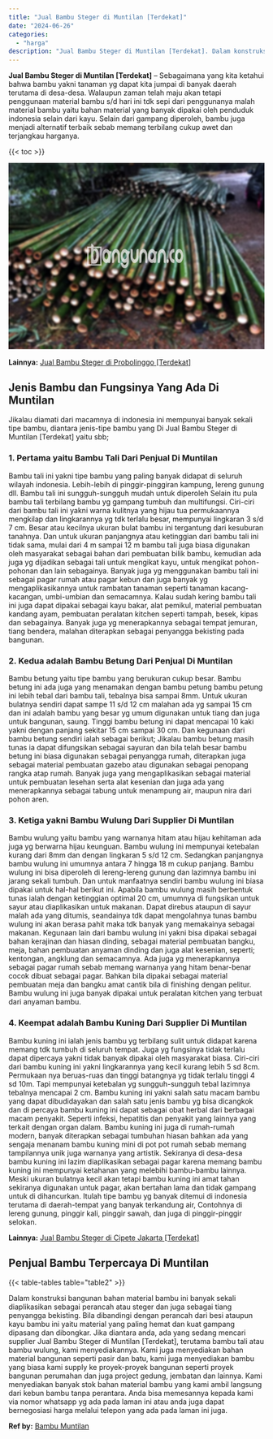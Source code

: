 ```yaml
---
title: "Jual Bambu Steger di Muntilan [Terdekat]"
date: "2024-06-26"
categories: 
  - "harga"
description: "Jual Bambu Steger di Muntilan [Terdekat]. Dalam konstruksi bangunan bahan material bambu ini banyak sekali diaplikasikan sebagai perancah atau steger dan jug..."
---
```


**Jual Bambu Steger di Muntilan \[Terdekat\]** – Sebagaimana yang kita ketahui bahwa bambu yakni tanaman yg dapat kita jumpai di banyak daerah terutama di desa-desa. Walaupun zaman telah maju akan tetapi penggunaan material bambu s/d hari ini tdk sepi dari penggunanya malah material bambu yaitu bahan material yang banyak dipakai oleh penduduk indonesia selain dari kayu. Selain dari gampang diperoleh, bambu juga menjadi alternatif terbaik sebab memang terbilang cukup awet dan terjangkau harganya.

{{< toc >}}

![Jual Bambu Steger di Muntilan [Terdekat]](/images/jual-bambu-tali-33.png)

**Lainnya:** [Jual Bambu Steger di Probolinggo \[Terdekat\]](https://bambu.bangunan.co/jual-bambu-steger-di-probolinggo-terdekat/)

## Jenis Bambu dan Fungsinya Yang Ada Di Muntilan

Jikalau diamati dari macamnya di indonesia ini mempunyai banyak sekali tipe bambu, diantara jenis-tipe bambu yang Di Jual Bambu Steger di Muntilan \[Terdekat\] yaitu sbb;

### 1\. Pertama yaitu Bambu Tali Dari Penjual Di Muntilan

Bambu tali ini yakni tipe bambu yang paling banyak didapat di seluruh wilayah indonesia. Lebih-lebih di pinggir-pinggiran kampung, lereng gunung dll. Bambu tali ini sungguh-sungguh mudah untuk diperoleh Selain itu pula bambu tali terbilang bambu yg gampang tumbuh dan multifungsi. Ciri-ciri dari bambu tali ini yakni warna kulitnya yang hijau tua permukaannya mengkilap dan lingkarannya yg tdk terlalu besar, mempunyai lingkaran 3 s/d 7 cm. Besar atau kecilnya ukuran bulat bambu ini tergantung dari kesuburan tanahnya. Dan untuk ukuran panjangnya atau ketinggian dari bambu tali ini tidak sama, mulai dari 4 m sampai 12 m bambu tali juga biasa digunakan oleh masyarakat sebagai bahan dari pembuatan bilik bambu, kemudian ada juga yg dijadikan sebagai tali untuk mengikat kayu, untuk mengikat pohon-pohonan dan lain sebagainya. Banyak juga yg menggunakan bambu tali ini sebagai pagar rumah atau pagar kebun dan juga banyak yg mengaplikasikannya untuk rambatan tanaman seperti tanaman kacang-kacangan, umbi-umbian dan semacamnya. Kalau sudah kering bambu tali ini juga dapat dipakai sebagai kayu bakar, alat pemikul, material pembuatan kandang ayam, pembuatan peralatan kitchen seperti tampah, besek, kipas dan sebagainya. Banyak juga yg menerapkannya sebagai tempat jemuran, tiang bendera, malahan diterapkan sebagai penyangga bekisting pada bangunan.

### 2\. Kedua adalah Bambu Betung Dari Penjual Di Muntilan

Bambu betung yaitu tipe bambu yang berukuran cukup besar. Bambu betung ini ada juga yang menamakan dengan bambu petung bambu petung ini lebih tebal dari bambu tali, tebalnya bisa sampai 8mm. Untuk ukuran bulatnya sendiri dapat sampe 11 s/d 12 cm malahan ada yg sampai 15 cm dan ini adalah bambu yang besar yg umum digunakan untuk tiang dan juga untuk bangunan, saung. Tinggi bambu betung ini dapat mencapai 10 kaki yakni dengan panjang sekitar 15 cm sampai 30 cm. Dan kegunaan dari bambu betung sendiri ialah sebagai berikut; Jikalau bambu betung masih tunas ia dapat difungsikan sebagai sayuran dan bila telah besar bambu betung ini biasa digunakan sebagai penyangga rumah, diterapkan juga sebagai material pembuatan gazebo atau digunakan sebagai penopang rangka atap rumah. Banyak juga yang mengaplikasikan sebagai material untuk pembuatan lesehan serta alat kesenian dan juga ada yang menerapkannya sebagai tabung untuk menampung air, maupun nira dari pohon aren.

### 3\. Ketiga yakni Bambu Wulung Dari Supplier Di Muntilan

Bambu wulung yaitu bambu yang warnanya hitam atau hijau kehitaman ada juga yg berwarna hijau keunguan. Bambu wulung ini mempunyai ketebalan kurang dari 8mm dan dengan lingkaran 5 s/d 12 cm. Sedangkan panjangnya bambu wulung ini umumnya antara 7 hingga 18 m cukup panjang. Bambu wulung ini bisa diperoleh di lereng-lereng gunung dan lazimnya bambu ini jarang sekali tumbuh. Dan untuk manfaatnya sendiri bambu wulung ini biasa dipakai untuk hal-hal berikut ini. Apabila bambu wulung masih berbentuk tunas ialah dengan ketinggian optimal 20 cm, umumnya di fungsikan untuk sayur atau diaplikasikan untuk makanan. Dapat direbus ataupun di sayur malah ada yang ditumis, seandainya tdk dapat mengolahnya tunas bambu wulung ini akan berasa pahit maka tdk banyak yang memakainya sebagai makanan. Kegunaan lain dari bambu wulung ini yakni bisa dipakai sebagai bahan kerajinan dan hiasan dinding, sebagai material pembuatan bangku, meja, bahan pembuatan anyaman dinding dan juga alat kesenian, seperti; kentongan, angklung dan semacamnya. Ada juga yg menerapkannya sebagai pagar rumah sebab memang warnanya yang hitam benar-benar cocok dibuat sebagai pagar. Bahkan bila dipakai sebagai material pembuatan meja dan bangku amat cantik bila di finishing dengan pelitur. Bambu wulung ini juga banyak dipakai untuk peralatan kitchen yang terbuat dari anyaman bambu.

### 4\. Keempat adalah Bambu Kuning Dari Supplier Di Muntilan

Bambu kuning ini ialah jenis bambu yg terbilang sulit untuk didapat karena memang tdk tumbuh di seluruh tempat. Juga yg fungsinya tidak terlalu dapat dipercaya yakni tidak banyak dipakai oleh masyarakat biasa. Ciri-ciri dari bambu kuning ini yakni lingkarannya yang kecil kurang lebih 5 sd 8cm. Permukaan nya beruas-ruas dan tinggi batangnya yg tidak terlalu tinggi 4 sd 10m. Tapi mempunyai ketebalan yg sungguh-sungguh tebal lazimnya tebalnya mencapai 2 cm. Bambu kuning ini yakni salah satu macam bambu yang dapat dibudidayakan dan salah satu jenis bambu yg bisa dicangkok dan di percaya bambu kuning ini dapat sebagai obat herbal dari berbagai macam penyakit. Seperti infeksi, hepatitis dan penyakit yang lainnya yang terkait dengan organ dalam. Bambu kuning ini juga di rumah-rumah modern, banyak diterapkan sebagai tumbuhan hiasan bahkan ada yang sengaja menanam bambu kuning mini di pot pot rumah sebab memang tampilannya unik juga warnanya yang artistik. Sekiranya di desa-desa bambu kuning ini lazim diaplikasikan sebagai pagar karena memang bambu kuning ini mempunyai ketahanan yang melebihi bambu-bambu lainnya. Meski ukuran bulatnya kecil akan tetapi bambu kuning ini amat tahan sekiranya digunakan untuk pagar, akan bertahan lama dan tidak gampang untuk di dihancurkan. Itulah tipe bambu yg banyak ditemui di indonesia terutama di daerah-tempat yang banyak terkandung air, Contohnya di lereng gunung, pinggir kali, pinggir sawah, dan juga di pinggir-pinggir selokan.

**Lainnya:** [Jual Bambu Steger di Cipete Jakarta \[Terdekat\]](https://bambu.bangunan.co/jual-bambu-steger-di-cipete-jakarta-terdekat/)

## Penjual Bambu Terpercaya Di Muntilan

{{< table-tables table="table2" >}}

Dalam konstruksi bangunan bahan material bambu ini banyak sekali diaplikasikan sebagai perancah atau steger dan juga sebagai tiang penyangga bekisting. Bila dibandingi dengan perancah dari besi ataupun kayu bambu ini yaitu material yang paling hemat dan kuat gampang dipasang dan dibongkar. Jika diantara anda, ada yang sedang mencari supplier Jual Bambu Steger di Muntilan \[Terdekat\], terutama bambu tali atau bambu wulung, kami menyediakannya. Kami juga menyediakan bahan material bangunan seperti pasir dan batu, kami juga menyediakan bambu yang biasa kami supply ke proyek-proyek bangunan seperti proyek bangunan perumahan dan juga project gedung, jembatan dan lainnya. Kami menyediakan banyak stok bahan material bambu yang kami ambil langsung dari kebun bambu tanpa perantara. Anda bisa memesannya kepada kami via nomor whatsapp yg ada pada laman ini atau anda juga dapat bernegosiasi harga melalui telepon yang ada pada laman ini juga.

**Ref by:** [Bambu Muntilan](https://id.wikipedia.org/wiki/Bambu)
